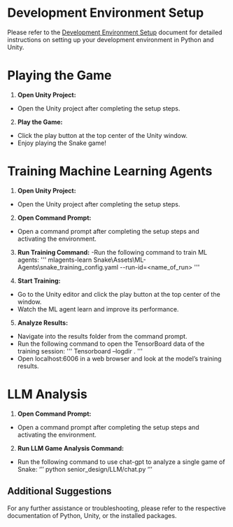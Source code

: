 # Development Environment Setup

Please refer to the [Development Environment Setup](Setup.md) document for detailed instructions on setting up your development environment in Python and Unity.

# Playing the Game

1. **Open Unity Project:**
- Open the Unity project after completing the setup steps.

2. **Play the Game:**
- Click the play button at the top center of the Unity window.
- Enjoy playing the Snake game!

# Training Machine Learning Agents

1. **Open Unity Project:**
- Open the Unity project after completing the setup steps.

2. **Open Command Prompt:**
- Open a command prompt after completing the setup steps and activating the environment.

3. **Run Training Command:**
-Run the following command to train ML agents:
'''
mlagents-learn Snake\Assets\ML-Agents\snake_training_config.yaml --run-id=<name_of_run>
'''

4. **Start Training:**
- Go to the Unity editor and click the play button at the top center of the window.
- Watch the ML agent learn and improve its performance.

5. **Analyze Results:**
- Navigate into the results folder from the command prompt.
- Run the following command to open the TensorBoard data of the training session:
'''
Tensorboard –logdir .
'''
- Open localhost:6006 in a web browser and look at the model’s training results.

# LLM Analysis

1. **Open Command Prompt:**
- Open a command prompt after completing the setup steps and activating the environment.
2. **Run LLM Game Analysis Command:**
- Run the following command to use chat-gpt to analyze a single game of Snake:
‘’’
python senior_design/LLM/chat.py
‘’’

## Additional Suggestions

For any further assistance or troubleshooting, please refer to the respective documentation of Python, Unity, or the installed packages.
